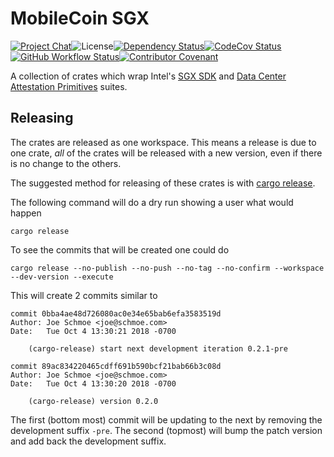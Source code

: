 # MobileCoin SGX

[![Project Chat][chat-image]][chat-link]<!--
-->![License][license-image]<!--
-->[![Dependency Status][deps-image]][deps-link]<!--
-->[![CodeCov Status][codecov-image]][codecov-link]<!--
-->[![GitHub Workflow Status][gha-image]][gha-link]<!--
-->[![Contributor Covenant][conduct-image]][conduct-link]

A collection of crates which wrap Intel's [SGX SDK][sgx] and [Data Center Attestation Primitives][dcap] suites.

## Releasing

The crates are released as one workspace.  This means a release is due to one
crate, *all* of the crates will be released with a new version, even if there
is no change to the others.

The suggested method for releasing of these crates is with
[cargo release](https://github.com/crate-ci/cargo-release).

The following command will do a dry run showing a user what would happen

```shell
cargo release
```

To see the commits that will be created one could do

```shell
cargo release --no-publish --no-push --no-tag --no-confirm --workspace --dev-version --execute
```

This will create 2 commits similar to

```shell
commit 0bba4ae48d726080ac0e34e65bab6efa3583519d 
Author: Joe Schmoe <joe@schmoe.com>
Date:   Tue Oct 4 13:30:21 2018 -0700

    (cargo-release) start next development iteration 0.2.1-pre

commit 89ac834220465cdff691b590bcf21bab66b3c08d
Author: Joe Schmoe <joe@schmoe.com>
Date:   Tue Oct 4 13:30:20 2018 -0700

    (cargo-release) version 0.2.0
```

The first (bottom most) commit will be updating to the next by removing the
development suffix `-pre`.  The second (topmost) will bump the patch version
and add back the development suffix.

[sgx]: https://www.intel.com/content/www/us/en/developer/tools/software-guard-extensions/linux-overview.html
[dcap]: https://download.01.org/intel-sgx/latest/dcap-latest/linux/docs/
[chat-image]: https://img.shields.io/discord/844353360348971068?style=flat-square
[chat-link]: https://mobilecoin.chat
[license-image]: https://img.shields.io/crates/l/mc-sgx-tservice-sys-types?style=flat-square
[deps-image]: https://deps.rs/repo/github/mobilecoinfoundation/sgx/status.svg?style=flat-square
[deps-link]: https://deps.rs/repo/github/mobilecoinfoundation/sgx
[codecov-image]: https://img.shields.io/codecov/c/github/mobilecoinfoundation/sgx/develop?style=flat-square
[codecov-link]: https://codecov.io/gh/mobilecoinfoundation/sgx
[gha-image]: https://img.shields.io/github/actions/workflow/status/mobilecoinfoundation/sgx/ci.yaml?branch=main&style=flat-square
[gha-link]: https://github.com/mobilecoinfoundation/sgx/actions/workflows/ci.yaml?query=branch%3Amain
[conduct-link]: CODE_OF_CONDUCT.md
[conduct-image]: https://img.shields.io/badge/Contributor%20Covenant-2.1-4baaaa.svg?style=flat-square
